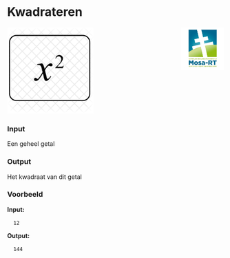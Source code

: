 <h1>Kwadrateren</h1> 
<img src="media/Mosa-rt.jpg" alt="logo" width="100" height="100" style="float:right">

<img src="media/x-square-827408.png" alt="kwadraat" width="200" height="200" align = “left”> 
 
### Input

Een geheel getal

### Output

Het kwadraat van dit getal

### Voorbeeld


**Input:**

      12

**Output:**

      144
      

